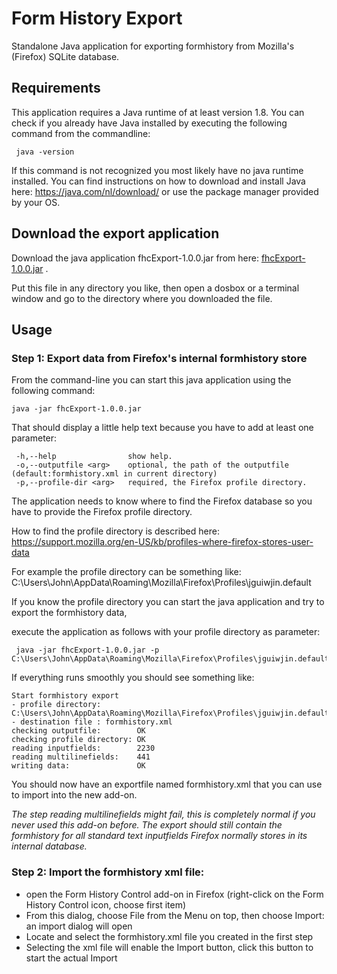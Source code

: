 # Form History Export

Standalone Java application for exporting formhistory from Mozilla's (Firefox) SQLite database.

## Requirements
This application requires a Java runtime of at least version 1.8.
You can check if you already have Java installed by executing the following command from the commandline:

     java -version

If this command is not recognized you most likely have no java runtime installed.
You can find instructions on how to download and install Java here: https://java.com/nl/download/
or use the package manager provided by your OS.

## Download the export application
Download the java application fhcExport-1.0.0.jar from here: [fhcExport-1.0.0.jar](https://github.com/stephanmahieu/fhc-home/raw/master/downloads/fhcExport-1.0.0.jar) .

Put this file in any directory you like, then open a dosbox or a terminal window and go to the directory where you downloaded the file.

## Usage

### Step 1: Export data from Firefox's internal formhistory store
From the command-line you can start this java application using the following command:

    java -jar fhcExport-1.0.0.jar

That should display a little help text because you have to add at least one parameter:

     -h,--help                show help.
     -o,--outputfile <arg>    optional, the path of the outputfile (default:formhistory.xml in current directory)
     -p,--profile-dir <arg>   required, the Firefox profile directory.


The application needs to know where to find the Firefox database so you have to provide the Firefox profile directory.

How to find the profile directory is described here: https://support.mozilla.org/en-US/kb/profiles-where-firefox-stores-user-data

For example the profile directory can be something like: C:\Users\John\AppData\Roaming\Mozilla\Firefox\Profiles\jguiwjin.default

If you know the profile directory you can start the java application and try to export the formhistory data,

execute the application as follows with your profile directory as parameter:

     java -jar fhcExport-1.0.0.jar -p C:\Users\John\AppData\Roaming\Mozilla\Firefox\Profiles\jguiwjin.default

If everything runs smoothly you should see something like:

    Start formhistory export
    - profile directory: C:\Users\John\AppData\Roaming\Mozilla\Firefox\Profiles\jguiwjin.default/
    - destination file : formhistory.xml
    checking outputfile:        OK
    checking profile directory: OK
    reading inputfields:        2230
    reading multilinefields:    441
    writing data:               OK

You should now have an exportfile named formhistory.xml that you can use to import into the new add-on.

_The step reading multilinefields might fail, this is completely normal if you never used this add-on before.
The export should still contain the formhistory for all standard text inputfields Firefox normally stores in its internal database._

### Step 2: Import the formhistory xml file:

* open the Form History Control add-on in Firefox (right-click on the Form History Control icon, choose first item)
* From this dialog, choose File from the Menu on top, then choose Import: an import dialog will open
* Locate and select the formhistory.xml file you created in the first step
* Selecting the xml file will enable the Import button, click this button to start the actual Import